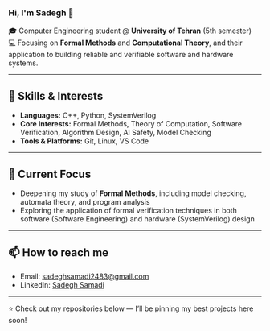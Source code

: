 ### Hi, I'm Sadegh 👋

🎓 Computer Engineering student @ **University of Tehran** (5th semester)  
💻 Focusing on **Formal Methods** and **Computational Theory**, and their application to building reliable and verifiable software and hardware systems.

---

## 🔧 Skills & Interests
- **Languages:** C++, Python, SystemVerilog
- **Core Interests:** Formal Methods, Theory of Computation, Software Verification, Algorithm Design, AI Safety, Model Checking
- **Tools & Platforms:** Git, Linux, VS Code  

---

## 📌 Current Focus
- Deepening my study of **Formal Methods**, including model checking, automata theory, and program analysis
- Exploring the application of formal verification techniques in both software (Software Engineering) and hardware (SystemVerilog) design

---

## 📫 How to reach me
- Email: [sadeghsamadi2483@gmail.com](mailto:sadeghsamadi2483@gmail.com)  
- LinkedIn: [Sadegh Samadi](https://www.linkedin.com/in/sadegh-samadi-46616a384/)  

---

⭐️ Check out my repositories below — I’ll be pinning my best projects here soon!
